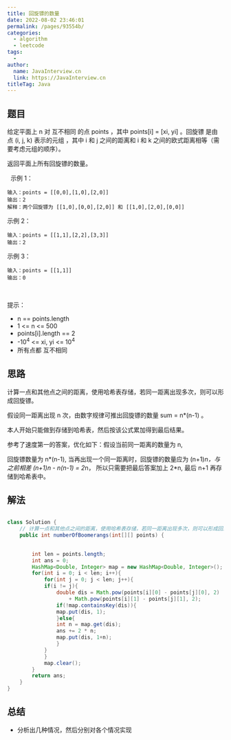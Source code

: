```yaml
---
title: 回旋镖的数量
date: 2022-08-02 23:46:01
permalink: /pages/93554b/
categories:
  - algorithm
  - leetcode
tags:
  - 
author: 
  name: JavaInterview.cn
  link: https://JavaInterview.cn
titleTag: Java
---
```



## 题目

给定平面上 n 对 互不相同 的点 points ，其中 points[i] = [xi, yi] 。回旋镖 是由点 (i, j, k) 表示的元组 ，其中 i 和 j 之间的距离和 i 和 k 之间的欧式距离相等（需要考虑元组的顺序）。

返回平面上所有回旋镖的数量。

 
示例 1：

    输入：points = [[0,0],[1,0],[2,0]]
    输出：2
    解释：两个回旋镖为 [[1,0],[0,0],[2,0]] 和 [[1,0],[2,0],[0,0]]
示例 2：

    输入：points = [[1,1],[2,2],[3,3]]
    输出：2
示例 3：

    输入：points = [[1,1]]
    输出：0
 

提示：

- n == points.length
- 1 <= n <= 500
- points[i].length == 2
- -10<sup>4</sup> <= xi, yi <= 10<sup>4</sup>
- 所有点都 互不相同


## 思路

计算一点和其他点之间的距离，使用哈希表存储，若同一距离出现多次，则可以形成回旋镖。

假设同一距离出现 n 次，由数字规律可推出回旋镖的数量 sum = n*(n-1) 。

本人开始只能做到存储到哈希表，然后按该公式累加得到最后结果。

参考了速度第一的答案，优化如下：假设当前同一距离的数量为 n,
 
回旋镖数量为 n*(n-1), 当再出现一个同一距离时，回旋镖的数量应为 (n+1)*n，与之前相差 (n+1)*n - n*(n-1) = 2*n， 所以只需要把最后答案加上 2*n, 最后 n+1 再存储到哈希表中。

## 解法
```java

class Solution {
    // 计算一点和其他点之间的距离，使用哈希表存储，若同一距离出现多次，则可以形成回旋镖。假设同一距离出现 n 次，由数字规律可推出回旋镖的数量 sum = n*(n-1) 。本人开始只能做到存储到哈希表，然后按该公式累加得到最后结果。参考了速度第一的答案，优化如下：假设当前同一距离的数量为 n, 回旋镖数量为 n*(n-1), 当再出现一个同一距离时，回旋镖的数量应为 (n+1)*n，与之前相差 (n+1)*n - n*(n-1) = 2*n， 所以只需要把最后答案加上 2*n, 最后 n+1 再存储到哈希表中。
    public int numberOfBoomerangs(int[][] points) {

    
        int len = points.length;
        int ans = 0;
        HashMap<Double, Integer> map = new HashMap<Double, Integer>();
        for(int i = 0; i < len; i++){
            for(int j = 0; j < len; j++){
            if(i != j){
                double dis = Math.pow(points[i][0] - points[j][0], 2)
                    + Math.pow(points[i][1] - points[j][1], 2);
                if(!map.containsKey(dis)){
                map.put(dis, 1);
                }else{
                int n = map.get(dis);
                ans += 2 * n;
                map.put(dis, 1+n);
                }
            }
            }
            map.clear();
        }	
        return ans;
    }
}
```

## 总结

- 分析出几种情况，然后分别对各个情况实现 

